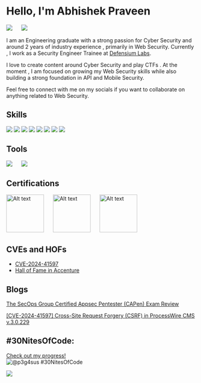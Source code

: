 <!--## Hi there 👋-->

<!--
**abhishek-praveen/abhishek-praveen** is a ✨ _special_ ✨ repository because its `README.md` (this file) appears on your GitHub profile.

Here are some ideas to get you started:

- 🔭 I’m currently working on ...
- 🌱 I’m currently learning ...
- 👯 I’m looking to collaborate on ...
- 🤔 I’m looking for help with ...
- 💬 Ask me about ...
- 📫 How to reach me: ...
- 😄 Pronouns: ...
- ⚡ Fun fact: ...
-->

# Hello, I'm Abhishek Praveen

<a href="https://www.linkedin.com/in/abhishek-praveen/"><img src="https://img.shields.io/badge/-LinkedIn-0072b1?&style=for-the-badge&logo=linkedin&logoColor=white" style="margin-right: 20px"/></a>
<a href="https://x.com/_p3g4sus">
<img src="https://img.shields.io/badge/-X-000000?&style=for-the-badge&logo=X&logoColor=white" /></a>



<!-- [Brief Introduction - Remove this afterwards] -->

I am an Engineering  graduate with a  strong passion for Cyber Security and around 2 years of industry experience  , primarily in Web Security. Currently , I work as a Security Engineer Trainee at [Defensium Labs](https://www.linkedin.com/company/defensiumlabs).

I love to create content around Cyber Security and play CTFs . At the moment , I am focused on growing my Web Security skills while also building a strong foundation in API and Mobile Security.

Feel free to connect with me  on my socials if you want to  collaborate on anything related to Web Security.

<!-- ## Objective

[Provide Objective - Remove this afterwards]]

My journey in computer science has led me to develop a passion for cybersecurity, and I am now eager to transition into this field, specifically aiming to join a Security Operations Center (SOC) as a Tier 1 Analyst. -->

<!-- ## Skills
[Provide skills and associated project. Make sure to hyperlink the project - Remove this afterwards]]

| Skill                                         | Associated Project         |
|-----------------------------------------------|----------------------------|
| SIEM Implementation and Log Analysis          | <a href="https://google.com">Detection Lab</a>|
| Network Traffic Monitoring and Attack Detection | <a href="https://google.com">Detection Lab</a>|
| Security Automation with Shuffle SOAR         | SOC Automation Lab|
| Incident Response Planning and Execution      | SOC Automation Lab|
| Case Management with TheHive                  | SOC Automation Lab|
| Scripting and Automation for Threat Mitigation | SOC Automation Lab| -->

## Skills

<div>
<img src="https://img.shields.io/badge/-Penetration%20Testing-FF3E00?&style=for-the-badge&logo=bug&logoColor=white" />
<img src="https://img.shields.io/badge/-Vulnerability%20Assessment-FFA500?&style=for-the-badge&logo=shield&logoColor=white" />
<img src="https://img.shields.io/badge/-Python-3776AB?&style=for-the-badge&logo=Python&logoColor=white" />
<img src="https://img.shields.io/badge/-Bash%20Scripting-4EAA25?&style=for-the-badge&logo=gnu-bash&logoColor=white" />
<img src="https://img.shields.io/badge/-Linux-FCC624?&style=for-the-badge&logo=Linux&logoColor=black" />
<img src="https://img.shields.io/badge/-Docker-2496ED?&style=for-the-badge&logo=Docker&logoColor=white" />
<img src="https://img.shields.io/badge/-Git-F05032?&style=for-the-badge&logo=Git&logoColor=white" />
<img src="https://img.shields.io/badge/-OSINT-008080?&style=for-the-badge&logo=searchenginemonitoring&logoColor=white" />



</div>


## Tools

<!-- ### Network -->
<div>

<img src="https://img.shields.io/badge/-Burp%20Suite-FF6C37?&style=for-the-badge&logo=burp-suite&logoColor=white" style="margin-right: 20px"/>  
<img src="https://img.shields.io/badge/-Nmap-4682B4?&style=for-the-badge&logo=nmap&logoColor=white" />



</div>

## Certifications

<div>

<a href="https://www.credly.com/badges/85d5f0a5-ac32-418d-add6-257f12c6df66">
<img src="https://images.credly.com/size/680x680/images/2d9b3293-9295-4ac3-a326-1bb7013225a4/image.png" alt="Alt text" style="margin-right: 20px" width="100"/></a>
<img src="https://secops.group/wp-content/uploads/2023/01/certified-appsec-pentester.png" alt="Alt text" style="margin-right: 20px" width="100"/>
<img src="https://secops.group/wp-content/uploads/2023/01/cert-stamp-2.png" alt="Alt text"  width="100"/>


</div>


## CVEs and HOFs

- [CVE-2024-41597](https://cve.mitre.org/cgi-bin/cvename.cgi?name=CVE-2024-41597)
- [Hall of Fame in Accenture](https://accenture.responsibledisclosure.com/hc/en-us/articles/360040573233-Acknowledgments)

## Blogs

[The SecOps Group Certified Appsec Pentester (CAPen) Exam Review](https://blog.defensiumlabs.com/secops-certified-appsec-pentester-capen-exam-a-comprehensive-review/)

[[CVE-2024-41597] Cross-Site Request Forgery (CSRF) in ProcessWire CMS v.3.0.229](https://blog.defensiumlabs.com/cve-2024-41597-csrf-in-processwire-cms/)



<!-- https://www.linkedin.com/posts/defensiumlabs_cve-2024-41597-cross-site-request-forgery-activity-7225061164609634305-5Nsb?utm_source=share&utm_medium=member_desktop -->

<!-- ## Socials -->

## #30NitesOfCode:
  [Check out my progress!](https://www.codedex.io/@p3g4sus/30-nites-of-code)  
  ![@p3g4sus #30NitesOfCode](https://www.codedex.io/api/petStatus?user=p3g4sus)

![](https://komarev.com/ghpvc/?username=abhishek-praveen)
